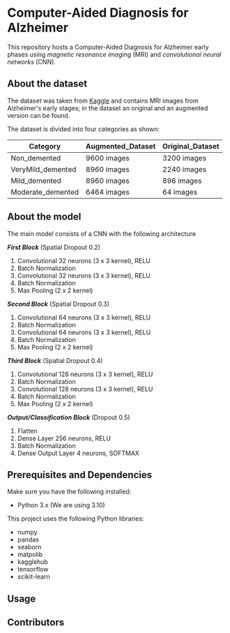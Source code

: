 # Computer-Aided Diagnosis for Alzheimer
This repository hosts a Computer-Aided Diagnosis for Alzheimer early phases using *magnetic resonance imaging* (MRI) and *convolutional neural networks* (CNN). 

## About the dataset
The dataset was taken from [Kaggle](https://www.kaggle.com/code/aashidutt3/alzheimer-classification-with-mri-images/input) and contains MRI images from Alzheimer's early stages; in the dataset an original and an augmented version can be found.

The dataset is divided into four categories as shown:

| Category           | Augmented_Dataset  | Original_Dataset   |
|--------------------|--------------------|--------------------|
| Non_demented       | 9600 images        | 3200 images        |
| VeryMild_demented  | 8960 images        | 2240 images        |
| Mild_demented      | 8960 images        | 896 images         |
| Moderate_demented  | 6464 images        | 64 images          |

## About the model
The main model consists of a CNN with the following architecture

***First Block*** (Spatial Dropout 0.2)
1. Convolutional 32 neurons (3 x 3 kernel), RELU
2. Batch Normalization
3. Convolutional 32 neurons (3 x 3 kernel), RELU
4. Batch Normalization
5. Max Pooling (2 x 2 kernel)

***Second Block*** (Spatial Dropout 0.3)
1. Convolutional 64 neurons (3 x 3 kernel), RELU
2. Batch Normalization
3. Convolutional 64 neurons (3 x 3 kernel), RELU
4. Batch Normalization
5. Max Pooling (2 x 2 kernel)

***Third Block*** (Spatial Dropout 0.4)
1. Convolutional 128 neurons (3 x 3 kernel), RELU
2. Batch Normalization
3. Convolutional 128 neurons (3 x 3 kernel), RELU
4. Batch Normalization
5. Max Pooling (2 x 2 kernel)

***Output/Classification Block*** (Dropout 0.5)
1. Flatten
2. Dense Layer 256 neurons, RELU
3. Batch Normalization
4. Dense Output Layer 4 neurons, SOFTMAX

## Prerequisites and Dependencies
Make sure you have the following installed:
- Python 3.x (We are using 3.10)

This project uses the following Python libraries:
- numpy
- pandas
- seaborn
- matpolib
- kagglehub
- tensorflow
- scikit-learn

## Usage


## Contributors

